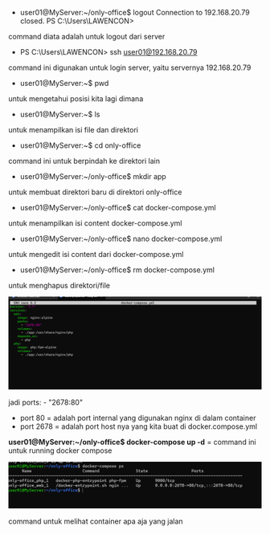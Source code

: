  - user01@MyServer:~/only-office$ logout
Connection to 192.168.20.79 closed.
PS C:\Users\LAWENCON>

command diata adalah untuk logout dari server

- PS C:\Users\LAWENCON> ssh user01@192.168.20.79

command ini digunakan untuk login server, yaitu servernya 192.168.20.79

- user01@MyServer:~$ pwd

untuk mengetahui posisi kita lagi dimana

- user01@MyServer:~$ ls

untuk menampilkan isi file dan direktori

- user01@MyServer:~$ cd only-office

command ini untuk berpindah ke direktori lain

- user01@MyServer:~/only-office$ mkdir app

untuk membuat direktori baru di direktori only-office

- user01@MyServer:~/only-office$ cat docker-compose.yml

untuk menampilkan isi content docker-compose.yml

- user01@MyServer:~/only-office$ nano docker-compose.yml

untuk mengedit isi content dari docker-compose.yml

- user01@MyServer:~/only-office$ rm docker-compose.yml

untuk menghapus direktori/file

![nano docker compose](/images/nano-docker-compose.png)

jadi ports:
      - "2678:80"

- port 80 = adalah port internal yang digunakan nginx di dalam container
- port 2678 = adalah port host nya yang kita buat di docker.compose.yml


**user01@MyServer:~/only-office$ docker-compose up -d** =
command ini untuk running docker compose

![container yang jalan](/images/container-yang-jalan.png)

command untuk melihat container apa aja yang jalan